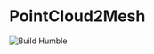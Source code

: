 # PointCloud2Mesh
![Build Humble](https://github.com/Hydran00/PointCloud2Mesh/actions/workflows/main.yml/badge.svg)
